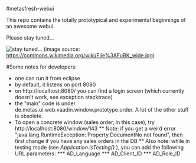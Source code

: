 #metasfresh-webui

This repo contains the totally prototypical and experimental beginnings of an awesome webui.

Please stay tuned...

![stay tuned...](https://upload.wikimedia.org/wikipedia/commons/0/0b/FuBK_wide.jpg)
(image source: https://commons.wikimedia.org/wiki/File%3AFuBK_wide.jpg)


#Some notes for developers:

* one can run it from eclipse
* by default, it listens on port 8080
* on http://localhost:8080/ you can find a login screen (which currently doesn't work, see exception stacktrace)
* the "main" code is under de.metas.ui.web.vaadin.window.prototype.order. A lot of the other stuff is obsolete.
* To open a concrete window (sales order, in this case), try http://localhost:8080/window/143
** Note: if you get a weird error "java.lang.RuntimeException: Property DocumentNo not found", then first change if you have any sales orders in the DB
** Also note: while in testing mode (see _Application.isTesting()_ ), you can add the following URL parameters:
*** AD_Language
*** AD_Client_ID
*** AD_Role_ID
